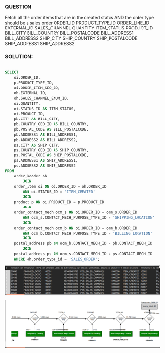 ### QUESTION

Fetch all the order items that are in the created status AND the order type should be a sales order
    ORDER_ID
    PRODUCT_TYPE_ID
    ORDER_LINE_ID
    EXTERNAL_ID
    SALES_CHANNEL
    QUANTITY
    ITEM_STATUS 
    PRODUCT_ID
    BILL_CITY
    BILL_COUNTRY
    BILL_POSTALCODE
    BILL_ADDRESS1
    BILL_ADDRESS2
    SHIP_CITY
    SHIP_COUNTRY
    SHIP_POSTALCODE
    SHIP_ADDRESS1
    SHIP_ADDRESS2

### SOLUTION:

```sql

SELECT 
    oi.ORDER_ID,
    p.PRODUCT_TYPE_ID,
    oi.ORDER_ITEM_SEQ_ID,
    oh.EXTERNAL_ID,
    oh.SALES_CHANNEL_ENUM_ID,
    oi.QUANTITY,
    oi.STATUS_ID AS ITEM_STATUS,
    oi.PRODUCT_ID,
    pb.CITY AS BILL_CITY,
    pb.COUNTRY_GEO_ID AS BILL_COUNTRY,
    pb.POSTAL_CODE AS BILL_POSTALCODE,
    pb.ADDRESS1 AS BILL_ADDRESS1,
    pb.ADDRESS2 AS BILL_ADDRESS2,
    ps.CITY AS SHIP_CITY,
    ps.COUNTRY_GEO_ID AS SHIP_COUNTRY,
    ps.POSTAL_CODE AS SHIP_POSTALCODE,
    ps.ADDRESS1 AS SHIP_ADDRESS1,
    ps.ADDRESS2 AS SHIP_ADDRESS2
FROM
    order_header oh
        JOIN
    order_item oi ON oi.ORDER_ID = oh.ORDER_ID
        AND oi.STATUS_ID = 'ITEM_CREATED'
        JOIN
    product p ON oi.PRODUCT_ID = p.PRODUCT_ID
        JOIN
    order_contact_mech ocm_s ON oi.ORDER_ID = ocm_s.ORDER_ID
        AND ocm_s.CONTACT_MECH_PURPOSE_TYPE_ID = 'SHIPPING_LOCATION'
        JOIN
    order_contact_mech ocm_b ON oi.ORDER_ID = ocm_b.ORDER_ID
        AND ocm_b.CONTACT_MECH_PURPOSE_TYPE_ID = 'BILLING_LOCATION'
        JOIN
    postal_address pb ON ocm_b.CONTACT_MECH_ID = pb.CONTACT_MECH_ID
        JOIN
    postal_address ps ON ocm_s.CONTACT_MECH_ID = ps.CONTACT_MECH_ID
    WHERE oh.order_type_id = 'SALES_ORDER';

```

![Alt text](image.png)

![Alt text](image-1.png)